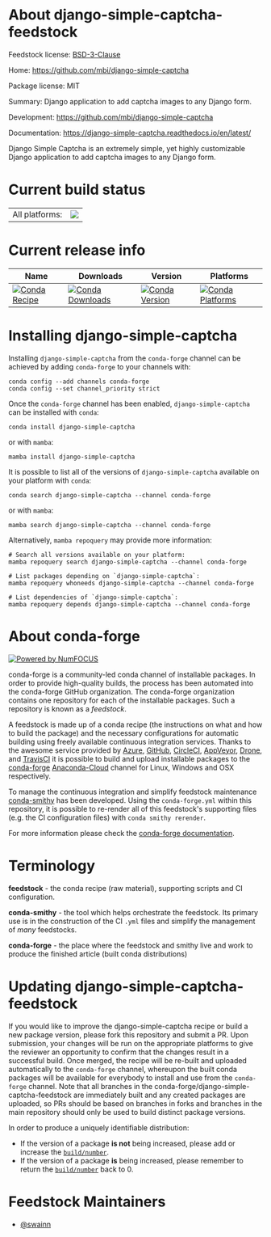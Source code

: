 About django-simple-captcha-feedstock
=====================================

Feedstock license: [BSD-3-Clause](https://github.com/conda-forge/django-simple-captcha-feedstock/blob/main/LICENSE.txt)

Home: https://github.com/mbi/django-simple-captcha

Package license: MIT

Summary: Django application to add captcha images to any Django form.

Development: https://github.com/mbi/django-simple-captcha

Documentation: https://django-simple-captcha.readthedocs.io/en/latest/

Django Simple Captcha is an extremely simple, yet highly customizable
Django application to add captcha images to any Django form.


Current build status
====================


<table><tr><td>All platforms:</td>
    <td>
      <a href="https://dev.azure.com/conda-forge/feedstock-builds/_build/latest?definitionId=14851&branchName=main">
        <img src="https://dev.azure.com/conda-forge/feedstock-builds/_apis/build/status/django-simple-captcha-feedstock?branchName=main">
      </a>
    </td>
  </tr>
</table>

Current release info
====================

| Name | Downloads | Version | Platforms |
| --- | --- | --- | --- |
| [![Conda Recipe](https://img.shields.io/badge/recipe-django--simple--captcha-green.svg)](https://anaconda.org/conda-forge/django-simple-captcha) | [![Conda Downloads](https://img.shields.io/conda/dn/conda-forge/django-simple-captcha.svg)](https://anaconda.org/conda-forge/django-simple-captcha) | [![Conda Version](https://img.shields.io/conda/vn/conda-forge/django-simple-captcha.svg)](https://anaconda.org/conda-forge/django-simple-captcha) | [![Conda Platforms](https://img.shields.io/conda/pn/conda-forge/django-simple-captcha.svg)](https://anaconda.org/conda-forge/django-simple-captcha) |

Installing django-simple-captcha
================================

Installing `django-simple-captcha` from the `conda-forge` channel can be achieved by adding `conda-forge` to your channels with:

```
conda config --add channels conda-forge
conda config --set channel_priority strict
```

Once the `conda-forge` channel has been enabled, `django-simple-captcha` can be installed with `conda`:

```
conda install django-simple-captcha
```

or with `mamba`:

```
mamba install django-simple-captcha
```

It is possible to list all of the versions of `django-simple-captcha` available on your platform with `conda`:

```
conda search django-simple-captcha --channel conda-forge
```

or with `mamba`:

```
mamba search django-simple-captcha --channel conda-forge
```

Alternatively, `mamba repoquery` may provide more information:

```
# Search all versions available on your platform:
mamba repoquery search django-simple-captcha --channel conda-forge

# List packages depending on `django-simple-captcha`:
mamba repoquery whoneeds django-simple-captcha --channel conda-forge

# List dependencies of `django-simple-captcha`:
mamba repoquery depends django-simple-captcha --channel conda-forge
```


About conda-forge
=================

[![Powered by
NumFOCUS](https://img.shields.io/badge/powered%20by-NumFOCUS-orange.svg?style=flat&colorA=E1523D&colorB=007D8A)](https://numfocus.org)

conda-forge is a community-led conda channel of installable packages.
In order to provide high-quality builds, the process has been automated into the
conda-forge GitHub organization. The conda-forge organization contains one repository
for each of the installable packages. Such a repository is known as a *feedstock*.

A feedstock is made up of a conda recipe (the instructions on what and how to build
the package) and the necessary configurations for automatic building using freely
available continuous integration services. Thanks to the awesome service provided by
[Azure](https://azure.microsoft.com/en-us/services/devops/), [GitHub](https://github.com/),
[CircleCI](https://circleci.com/), [AppVeyor](https://www.appveyor.com/),
[Drone](https://cloud.drone.io/welcome), and [TravisCI](https://travis-ci.com/)
it is possible to build and upload installable packages to the
[conda-forge](https://anaconda.org/conda-forge) [Anaconda-Cloud](https://anaconda.org/)
channel for Linux, Windows and OSX respectively.

To manage the continuous integration and simplify feedstock maintenance
[conda-smithy](https://github.com/conda-forge/conda-smithy) has been developed.
Using the ``conda-forge.yml`` within this repository, it is possible to re-render all of
this feedstock's supporting files (e.g. the CI configuration files) with ``conda smithy rerender``.

For more information please check the [conda-forge documentation](https://conda-forge.org/docs/).

Terminology
===========

**feedstock** - the conda recipe (raw material), supporting scripts and CI configuration.

**conda-smithy** - the tool which helps orchestrate the feedstock.
                   Its primary use is in the construction of the CI ``.yml`` files
                   and simplify the management of *many* feedstocks.

**conda-forge** - the place where the feedstock and smithy live and work to
                  produce the finished article (built conda distributions)


Updating django-simple-captcha-feedstock
========================================

If you would like to improve the django-simple-captcha recipe or build a new
package version, please fork this repository and submit a PR. Upon submission,
your changes will be run on the appropriate platforms to give the reviewer an
opportunity to confirm that the changes result in a successful build. Once
merged, the recipe will be re-built and uploaded automatically to the
`conda-forge` channel, whereupon the built conda packages will be available for
everybody to install and use from the `conda-forge` channel.
Note that all branches in the conda-forge/django-simple-captcha-feedstock are
immediately built and any created packages are uploaded, so PRs should be based
on branches in forks and branches in the main repository should only be used to
build distinct package versions.

In order to produce a uniquely identifiable distribution:
 * If the version of a package **is not** being increased, please add or increase
   the [``build/number``](https://docs.conda.io/projects/conda-build/en/latest/resources/define-metadata.html#build-number-and-string).
 * If the version of a package **is** being increased, please remember to return
   the [``build/number``](https://docs.conda.io/projects/conda-build/en/latest/resources/define-metadata.html#build-number-and-string)
   back to 0.

Feedstock Maintainers
=====================

* [@swainn](https://github.com/swainn/)

